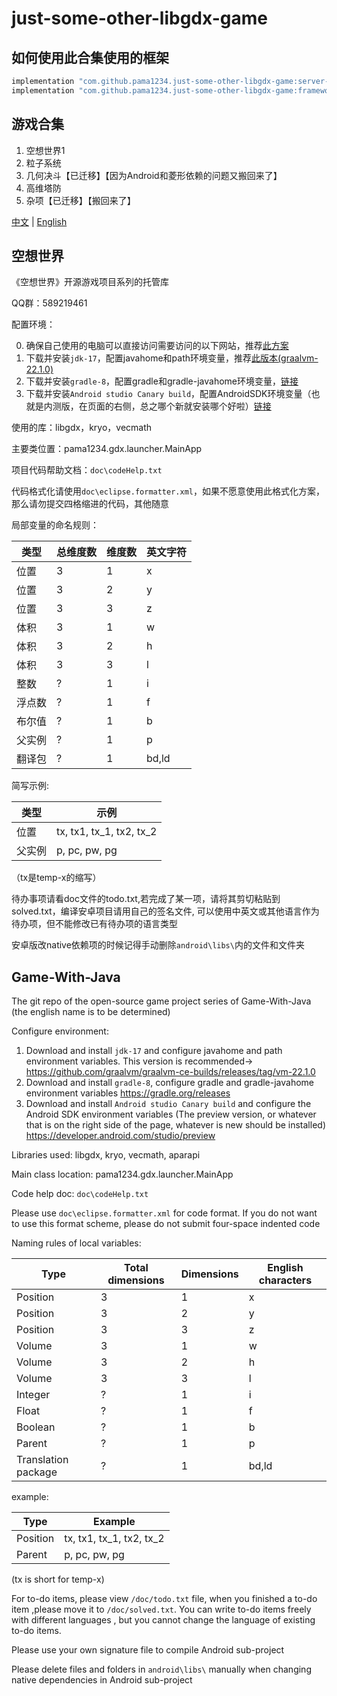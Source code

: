 # just-some-other-libgdx-game

## 如何使用此合集使用的框架

```gradle
implementation "com.github.pama1234.just-some-other-libgdx-game:server-framework:$pama1234Version"
implementation "com.github.pama1234.just-some-other-libgdx-game:framework:$pama1234Version"
```

## 游戏合集

0001. 空想世界1
0002. 粒子系统
0003. 几何决斗【已迁移】【因为Android和菱形依赖的问题又搬回来了】
0004. 高维塔防
0005. 杂项【已迁移】【搬回来了】

<!-- 0003和0005已迁移到另一个github托管：<https://github.com/pama1234/just-some-other-libgdx-game-0001> -->

[中文](#空想世界) | [English](#game-with-java)

## 空想世界

《空想世界》开源游戏项目系列的托管库

QQ群：589219461

配置环境：

0. 确保自己使用的电脑可以直接访问需要访问的以下网站，推荐[此方案](https://github.com/getlantern/lantern)
1. 下载并安装`jdk-17`，配置javahome和path环境变量，推荐[此版本(graalvm-22.1.0)](https://github.com/graalvm/graalvm-ce-builds/releases/tag/vm-22.1.0)
2. 下载并安装`gradle-8`，配置gradle和gradle-javahome环境变量，[链接](https://gradle.org/releases)
3. 下载并安装`Android studio Canary build`，配置AndroidSDK环境变量（也就是内测版，在页面的右侧，总之哪个新就安装哪个好啦）[链接](https://developer.android.com/studio/preview)

使用的库：libgdx，kryo，vecmath

主要类位置：pama1234.gdx.launcher.MainApp

项目代码帮助文档：`doc\codeHelp.txt`

代码格式化请使用`doc\eclipse.formatter.xml`，如果不愿意使用此格式化方案，那么请勿提交四格缩进的代码，其他随意

局部变量的命名规则：

|类型|总维度数|维度数|英文字符|
|---|---|---|---|
|位置|3|1|x|
|位置|3|2|y|
|位置|3|3|z|
|体积|3|1|w|
|体积|3|2|h|
|体积|3|3|l|
|整数|?|1|i|
|浮点数|?|1|f|
|布尔值|?|1|b|
|父实例|?|1|p|
|翻译包|?|1|bd,ld|

简写示例:

|类型|示例|
|---|---|
|位置|tx, tx1, tx_1, tx2, tx_2|
|父实例|p, pc, pw, pg|

（tx是temp-x的缩写）

待办事项请看doc文件的todo.txt,若完成了某一项，请将其剪切粘贴到solved.txt，编译安卓项目请用自己的签名文件, 可以使用中英文或其他语言作为待办项，但不能修改已有待办项的语言类型

安卓版改native依赖项的时候记得手动删除`android\libs\`内的文件和文件夹

## Game-With-Java

The git repo of the open-source game project series of Game-With-Java (the english name is to be determined)

Configure environment:

1. Download and install `jdk-17` and configure javahome and path environment variables. This version is recommended→ <https://github.com/graalvm/graalvm-ce-builds/releases/tag/vm-22.1.0>
2. Download and install `gradle-8`, configure gradle and gradle-javahome environment variables <https://gradle.org/releases>
3. Download and install `Android studio Canary build` and configure the Android SDK environment variables (The preview version, or whatever that is on the right side of the page, whatever is new should be installed) <https://developer.android.com/studio/preview>

Libraries used: libgdx, kryo, vecmath, aparapi

Main class location: pama1234.gdx.launcher.MainApp

Code help doc: `doc\codeHelp.txt`

Please use `doc\eclipse.formatter.xml` for code format. If you do not want to use this format scheme, please do not submit four-space indented code

Naming rules of local variables:

|Type|Total dimensions|Dimensions|English characters|
|---|---|---|---|
|Position|3|1|x|
|Position|3|2|y|
|Position|3|3|z|
|Volume|3|1|w|
|Volume|3|2|h|
|Volume|3|3|l|
|Integer|?|1|i|
|Float|?|1|f|
|Boolean|?|1|b|
|Parent|?|1|p|
|Translation package|?|1|bd,ld|

example:

|Type|Example|
|---|---|
|Position|tx, tx1, tx_1, tx2, tx_2|
|Parent|p, pc, pw, pg|

(tx is short for temp-x)

For to-do items, please view `/doc/todo.txt` file, when you finished a to-do item ,please move it to `/doc/solved.txt`. You can write to-do items freely with different languages , but you cannot change the language of existing to-do items.

Please use your own signature file to compile Android sub-project

Please delete files and folders in `android\libs\` manually when changing native dependencies in Android sub-project

